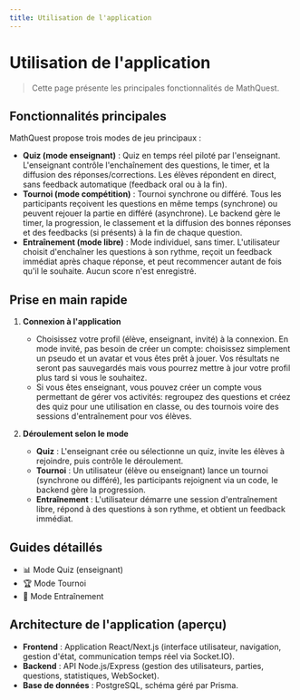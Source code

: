 ```yaml
---
title: Utilisation de l'application
---
```


# Utilisation de l'application

> Cette page présente les principales fonctionnalités de MathQuest.

## Fonctionnalités principales

MathQuest propose trois modes de jeu principaux :

- **Quiz (mode enseignant)** : Quiz en temps réel piloté par l'enseignant. L'enseignant contrôle l'enchaînement des questions, le timer, et la diffusion des réponses/corrections. Les élèves répondent en direct, sans feedback automatique (feedback oral ou à la fin).
- **Tournoi (mode compétition)** : Tournoi synchrone ou différé. Tous les participants reçoivent les questions en même temps (synchrone) ou peuvent rejouer la partie en différé (asynchrone). Le backend gère le timer, la progression, le classement et la diffusion des bonnes réponses et des feedbacks (si présents) à la fin de chaque question.
- **Entraînement (mode libre)** : Mode individuel, sans timer. L'utilisateur choisit d'enchaîner les questions à son rythme, reçoit un feedback immédiat après chaque réponse, et peut recommencer autant de fois qu'il le souhaite. Aucun score n'est enregistré.

## Prise en main rapide

1. **Connexion à l'application**
   - Choisissez votre profil (élève, enseignant, invité) à la connexion. En mode invité, pas besoin de créer un compte: choisissez simplement un pseudo et un avatar et vous êtes prêt à jouer. Vos résultats ne seront pas sauvegardés mais vous pourrez mettre à jour votre profil plus tard si vous le souhaitez.
   - Si vous êtes enseignant, vous pouvez créer un compte vous permettant de gérer vos activités: regroupez des questions et créez des quiz pour une utilisation en classe, ou des tournois voire des sessions d'entraînement pour vos élèves.

2. **Déroulement selon le mode**
   - **Quiz** : L'enseignant crée ou sélectionne un quiz, invite les élèves à rejoindre, puis contrôle le déroulement.
   - **Tournoi** : Un utilisateur (élève ou enseignant) lance un tournoi (synchrone ou différé), les participants rejoignent via un code, le backend gère la progression.
   - **Entraînement** : L'utilisateur démarre une session d'entraînement libre, répond à des questions à son rythme, et obtient un feedback immédiat.

## Guides détaillés

- <RouterLink to="/utilisation/quiz/">📊 Mode Quiz (enseignant)</RouterLink>
- <RouterLink to="/utilisation/tournoi/">🏆 Mode Tournoi</RouterLink>
- <RouterLink to="/utilisation/entrainement/">🎯 Mode Entraînement</RouterLink>

## Architecture de l'application (aperçu)

- **Frontend** : Application React/Next.js (interface utilisateur, navigation, gestion d'état, communication temps réel via Socket.IO).
- **Backend** : API Node.js/Express (gestion des utilisateurs, parties, questions, statistiques, WebSocket).
- **Base de données** : PostgreSQL, schéma géré par Prisma.

